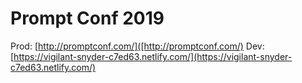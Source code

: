 # Prompt Conf 2019

Prod: [http://promptconf.com/]([http://promptconf.com/)
Dev: [https://vigilant-snyder-c7ed63.netlify.com/](https://vigilant-snyder-c7ed63.netlify.com/)